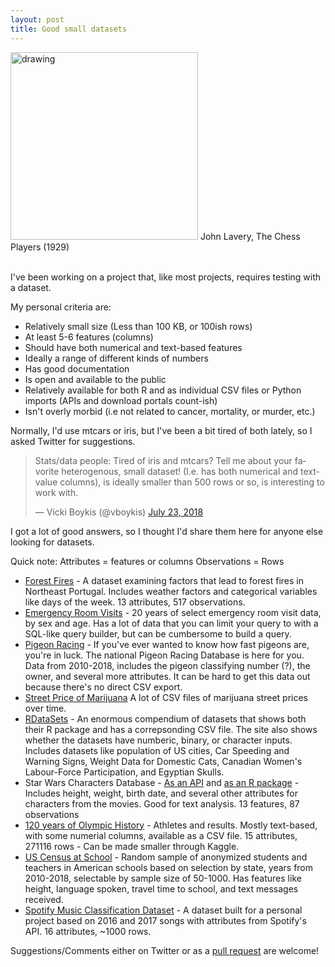 ```yaml
---
layout: post
title: Good small datasets 
---
```



<meta name="twitter:card" content="summary">
<meta name="twitter:site" content="@vboykis">
<meta name="twitter:creator" content="@vboykis">
<meta name="twitter:title" content="Good, small datasets">
<meta name="twitter:description" content="I asked Twitter for help finding datasets that weren't iris.">
<meta name="twitter:image" content="https://raw.githubusercontent.com/veekaybee/veekaybee.github.io/master/images/chessplayers.png">


<img src="https://raw.githubusercontent.com/veekaybee/veekaybee.github.io/master/images/chessplayers.png" alt="drawing" width="300px"/>
John Lavery, The Chess Players (1929)<br><br>


I've been working on a project that, like most projects, requires testing with a dataset. 

My personal criteria are: 

+ Relatively small size (Less than 100 KB, or 100ish rows)
+ At least 5-6 features (columns)
+ Should have both numerical and text-based features
+ Ideally a range of different kinds of numbers
+ Has good documentation
+ Is open and available to the public
 + Relatively available for both R and as individual CSV files or Python imports (APIs and download portals count-ish)
+ Isn't overly morbid (i.e not related to cancer, mortality, or murder, etc.) 

Normally, I'd use mtcars or iris, but I've been a bit tired of both lately, so I asked Twitter for suggestions. 

<blockquote class="twitter-tweet" data-lang="en"><p lang="en" dir="ltr">Stats/data people: Tired of iris and mtcars? Tell me about your favorite heterogenous, small dataset! (I.e. has both numerical and text-value columns), is ideally smaller than 500 rows or so, is interesting to work with.</p>&mdash; Vicki Boykis (@vboykis) <a href="https://twitter.com/vboykis/status/1021191402787692545?ref_src=twsrc%5Etfw">July 23, 2018</a></blockquote>
<script async src="https://platform.twitter.com/widgets.js" charset="utf-8"></script>

I got a lot of good answers, so I thought I'd share them here for anyone else looking for datasets. 

Quick note: 
Attributes = features or columns
Observations = Rows 

+ [Forest Fires](https://archive.ics.uci.edu/ml/datasets/Forest+Fires) - A dataset examining factors that lead to forest fires in Northeast Portugal. Includes weather factors and categorical variables like days of the week. 13 attributes, 517 observations. 
+ [Emergency Room Visits](https://www.cpsc.gov/Research--Statistics/NEISS-Injury-Data/) - 20 years of select emergency room visit data, by sex and age. Has a lot of data that you can limit your query to with a SQL-like query builder, but can be cumbersome to build a query. 
+ [Pigeon Racing](https://pigeon-ndb.com/) - If you've ever wanted to know how fast pigeons are, you're in luck. The national Pigeon Racing Database is here for you. Data from 2010-2018, includes the pigeon classifying number (?), the owner, and several more attributes. It can be hard to get this data out because there's no direct CSV export. 
+ [Street Price of Marijuana](https://github.com/frankbi/price-of-weed) A lot of CSV files of marijuana street prices over time. 
+ [RDataSets](https://vincentarelbundock.github.io/Rdatasets/datasets.html) - An enormous compendium of datasets that shows both their R package and has a correpsonding CSV file. The site also shows whether the datasets have numberic, binary, or character inputs. Includes datasets like population of US cities, Car Speeding and Warning Signs, Weight Data for Domestic Cats, Canadian Women's Labour-Force Participation, and Egyptian Skulls. 
+ Star Wars Characters Database - [As an API](https://swapi.co/) and [as an R package](https://dplyr.tidyverse.org/reference/starwars.html) - Includes height, weight, birth date, and several other attributes for characters from the movies. Good for text analysis.  13 features,  87 observations
+ [120 years of Olympic History](https://www.kaggle.com/heesoo37/120-years-of-olympic-history-athletes-and-results) - Athletes and results. Mostly text-based, with some numerial columns, available as a CSV file.  15 attributes, 271116 rows - Can be made smaller through Kaggle. 
+ [US Census at School](http://ww2.amstat.org/censusatschool/Randomsampleconditions.cfm?CFID=55372463&CFTOKEN=8a531ab99cd68228-E155338C-155D-0261-04DF0BCA4BC7D12E&jsessionid=8430d6242925ef932b4f546b7d3b4135241d) - Random sample of anonymized students and teachers in American schools based on selection by state, years from 2010-2018, selectable by sample size of 50-1000. Has features like height, language spoken, travel time to school, and text messages received. 
+ [Spotify Music Classification Dataset]( https://www.kaggle.com/geomack/spotifyclassification) - A dataset built for a personal project based on 2016 and 2017 songs with attributes from Spotify's API. 16 attributes, ~1000 rows. 


Suggestions/Comments either on Twitter or as a [pull request](https://github.com/veekaybee/veekaybee.github.io) are welcome!


